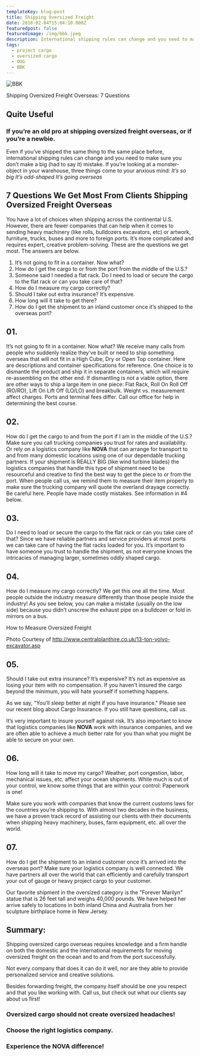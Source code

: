 ```yaml
---
templateKey: blog-post
title: Shipping Oversized Freight
date: 2018-02-04T15:04:10.000Z
featuredpost: false
featuredimage: /img/bbk.jpeg
description: International shipping rules can change and you need to make sure that you don’t make a mistake regarding your BBK or OOG cargo weight, dimension, certificates. This mistakes are VERY COSTLY. 
tags:
  - project cargo
  - oversized cargo
  - OOG
  - BBK
---
```

![BBK](/img/bbk.jpeg)

Shipping Oversized Freight Overseas: 7 Questions

## Quite Useful 
### If you’re an old pro at shipping oversized freight overseas, or if you’re a newbie.
Even if you’ve shipped the same thing to the same place before, international shipping rules can change and you need to make sure you don’t make a big (had to say it) mistake.
If you’re looking at a monster-object in your warehouse, three things come to your anxious mind:
_It’s so big_
_It’s odd-shaped_
_It’s going overseas_

## 7 Questions We Get Most From Clients Shipping Oversized Freight Overseas
You have a lot of choices when shipping across the continental U.S. However, there are fewer companies that can help when it comes to sending heavy machinery (like rolls, bulldozers excavators, etc) or artwork, furniture, trucks, buses and more to foreign ports.
It’s more complicated and requires expert, creative problem-solving. These are the questions we get most. The answers are below.
 
1. It’s not going to fit in a container. Now what?
2. How do I get the cargo to or from the port from the middle of the U.S.?
3. Someone said I needed a flat rack. Do I need to load or secure the cargo to the flat rack or can you take care of that?
4. How do I measure my cargo correctly?
5. Should I take out extra insurance? It’s expensive.
6. How long will it take to get there?
7. How do I get the shipment to an inland customer once it’s shipped to the overseas port?

## 01.
It’s not going to fit in a container. Now what?
We receive many calls from people who suddenly realize they’ve built or need to ship something overseas that will not fit in a High Cube, Dry or Open Top container.
Here are descriptions and container specifications for reference. One choice is to dismantle the product and ship it in separate containers, which will require re-assembling on the other end.
If dismantling is not a viable option, there are other ways to ship a large item in one piece: Flat Rack, Roll On Roll Off (RO/RO), Lift On Lift Off (LO/LO) and breakbulk. Weight vs. measurement affect charges.
Ports and terminal fees differ. Call our office for help in determining the best course.
## 02.
How do I get the cargo to and from the port if I am in the middle of the U.S.?
Make sure you call trucking companies you trust for rates and availability. Or rely on a logistics company like **NOVA** that can arrange for transport to and from many domestic locations using one of our dependable trucking partners.
If your shipment is REALLY BIG (like wind turbine blades) the logistics companies that handle this type of shipment need to be resourceful and creative to find the best way to get the piece to or from the port.
When people call us, we remind them to measure their item properly to make sure the trucking company will quote the overland drayage correctly. Be careful here. People have made costly mistakes. See information in #4 below.
## 03.
Do I need to load or secure the cargo to the flat rack or can you take care of that?
Since we have reliable partners and service providers at most ports we can take care of having the flat racks loaded for you.
It’s important to have someone you trust to handle the shipment, as not everyone knows the intricacies of managing larger, sometimes oddly shaped cargo.
## 04.
How do I measure my cargo correctly?
We get this one all the time. Most people outside the industry measure differently than those people inside the industry!
As you see below, you can make a mistake (usually on the low side) because you didn’t unscrew the exhaust pipe on a bulldozer or fold in mirrors on a bus.
 
How to Measure Oversized Freight

Photo Courtesy of http://www.centralplanthire.co.uk/13-ton-volvo-excavator.asp

## 05.
Should I take out extra insurance? It’s expensive?
It’s not as expensive as losing your item with no compensation. If you haven’t insured the cargo beyond the minimum, you will hate yourself if something happens.

As we say, "You’ll sleep better at night if you have insurance." Please see our recent blog about Cargo Insurance. If you still have questions, call us.

It’s very important to insure yourself against risk. It’s also important to know that logistics companies like **NOVA** work with insurance companies, and we are often able to achieve a much better rate for you than what you might be able to secure on your own.

## 06.
How long will it take to move my cargo?
Weather, port congestion, labor, mechanical issues, etc. affect your ocean shipments. While much is out of your control, we know some things that are within your control: Paperwork is one!

Make sure you work with companies that know the current customs laws for the countries you’re shipping to. With almost two decades in the business, we have a proven track record of assisting our clients with their documents when shipping heavy machinery, buses, farm equipment, etc. all over the world.

## 07. 
How do I get the shipment to an inland customer once it’s arrived into the overseas port?
Make sure your logistics company is well connected. We have partners all over the world that can efficiently and carefully transport your out of gauge or heavy project cargo to your customer.

Our favorite shipment in the oversized category is the  "Forever Marilyn" statue that is 26 feet tall and weighs 40,000 pounds. We have helped her arrive safely to locations in both inland China and Australia from her sculpture birthplace home in New Jersey.

## Summary:
Shipping oversized cargo overseas requires knowledge and a firm handle on both the domestic and the international requirements for moving oversized freight on the ocean and to and from the port successfully.

Not every company that does it can do it well, nor are they able to provide personalized service and creative solutions.

Besides forwarding freight, the company itself should be one you respect and that you like working with. Call us, but check out what our clients say about us first!

### Oversized cargo should not create oversized headaches!

### Choose the right logistics company.

### Experience the NOVA difference!
